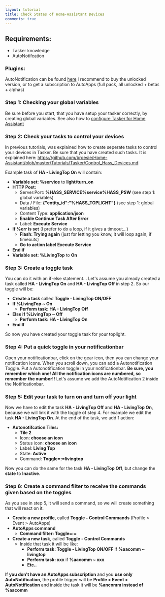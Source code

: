 ```yaml
---
layout: tutorial
title: Check States of Home-Assistant Devices
comments: true
---
```

## Requirements: 
- Tasker knowledge 
- AutoNotifcation

### Plugins:
AutoNotification can be found [here](https://play.google.com/store/apps/details?id=com.joaomgcd.autonotification28)
I recommend to buy the unlocked version, or to get a subscription to AutoApps (full pack, all unlocked + betas + alphas)

### Step 1: Checking your global variables
Be sure before you start, that you have setup your tasker correctly, by creating global variables. See also how to [configure Tasker for Home Assistant](https://broesie.github.io/tutorials/hass/tasker_integration/set_global_vars)

### Step 2: Check your tasks to control your devices
In previous tutorials, was explained how to create seperate tasks to control your devices in Tasker. Be sure that you have created such tasks. It is explained here: https://github.com/broesie/Home-Assistant/blob/master/Tutorials/Tasker/Control_Hass_Devices.md

Example task of **HA - LivingTop On** will contain:

- **Variable set: %service** to **light/turn_on**
- **HTTP Post:** 
  - Server:Port: **%HASS_SERVICE%service%HASS_PSW** (see step 1: global variables)
  - Data / File: **{"entity_id":"%HASS_TOPLICHT"}** (see step 1: global variables)
  - Content Type: **application/json**
  - **Enable Continue Task After Error**
  - Label: **Execute Service**
- **If %err is set** (I prefer to do a loop, if it gives a timeout...)
  - **Flash: Trying again** (just for letting you know, it will loop again, if timeouts)
  - **Go to action label Execute Service**
- **End if**
- **Variable set: %LivingTop** to **On**

### Step 3: Create a toggle task
You can do it with an if-else statement...
Let's assume you already created a task called **HA - LivingTop On** and **HA - LivingTop Off** in step 2.
So our toggle will be:

- **Create a task** called **Toggle - LivingTop ON/OFF**
- **If %LivingTop ~ On**
  - **Perform task: HA - LivingTop Off**
- **Else if %LivingTop ~ Off**
  - **Perform task: HA - LivingTop On**
- **End If**

So now you have created your toggle task for your toplight.

### Step 4: Put a quick toggle in your notificationbar
Open your notificationbar, click on the gear icon, then you can change your notification icons. When you scroll down, you can add a Autonotification Toggle. Put a Autonotification toggle in your notificationbar. **Be sure, you remember which one! All the notification icons are numbered, so remember the number!!** Let's assume we add the AutoNotification 2 inside the Notificationbar.

### Step 5: Edit your task to turn on and turn off your light
Now we have to edit the task **HA - LivingTop Off** and **HA - LivingTop On**, because we will link it with the toggle of step 4.
For example we edit the task **HA - LivingTop On**. At the end of the task, we add 1 action:

- **Autonotifcation Tiles:** 
  - **Tile 2**
  - Icon: **choose an icon**
  - Status icon: **choose an icon**
  - Label: **Living Top**
  - State: **Active**
  - Command: **Toggle=:=livingtop**

Now you can do the same for the task **HA - LivingTop Off**, but change the **state** to **Inactive**.

### Step 6: Create a command filter to receive the commands given based on the toggles
As you see in step 5, it will send a command, so we will create something that will react on it.

- **Create a new profile**, called **Toggle - Control Commands** (Profile > Event > AutoApps)
- **AutoApps command**
  - **Command filter: Toggle=:=**
- **Create a new task**, called **Toggle - Control Commands**
  - Inside that task it will be like:
    - **Perform task: Toggle - LivingTop ON/OFF** if **%aacomm ~ livingtop**
    - **Perform task: xxx** if **%aacomm ~ xxx**
    - **Etc..**

If **you don't have an AutoApps subscription** and you **use only AutoNotification**, the profile trigger will be **Profile > Event > AutoNotification** and inside the task it will be **%ancomm instead of %aacomm**
